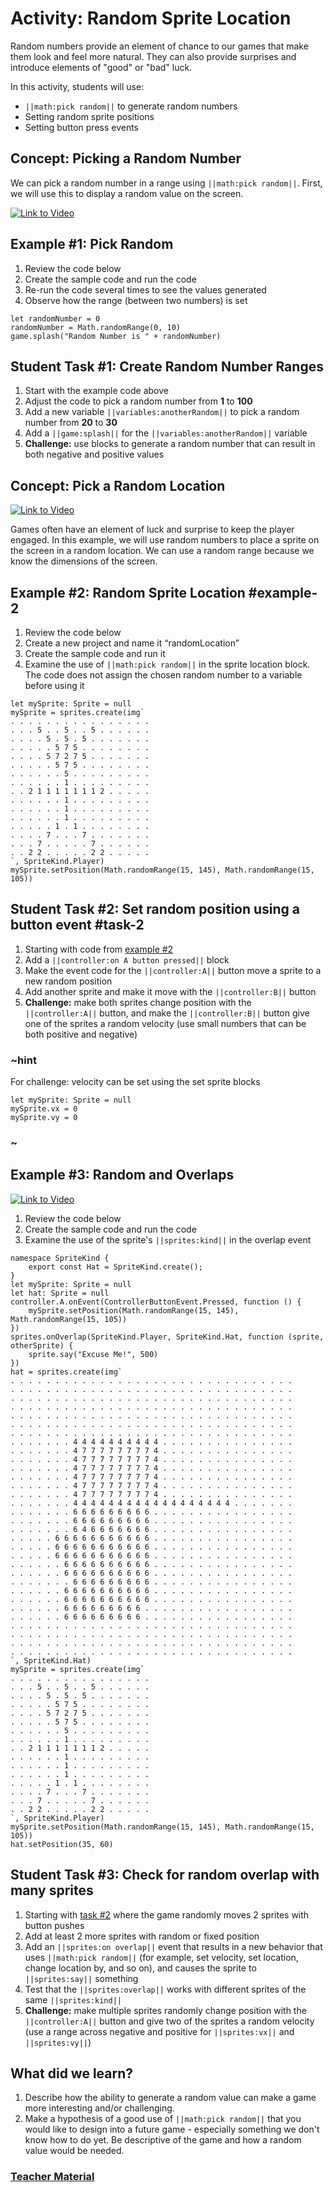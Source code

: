 # Activity: Random Sprite Location

Random numbers provide an element of chance to our games that make them look and feel more natural. They can also provide surprises and introduce elements of "good" or "bad" luck.

In this activity, students will use: 
* ``||math:pick random||`` to generate random numbers
* Setting random sprite positions
* Setting button press events

## Concept: Picking a Random Number

We can pick a random number in a range using ``||math:pick random||``. First, we will use this to display a random value on the screen.

[![Link to Video](/static/thumbnail_play_video.png)](https://aka.ms/40544a-randomsplash)

## Example #1: Pick Random

1. Review the code below
2. Create the sample code and run the code
3. Re-run the code several times to see the values generated
4. Observe how the range (between two numbers) is set

```blocks
let randomNumber = 0
randomNumber = Math.randomRange(0, 10)
game.splash("Random Number is " + randomNumber)
```

## Student Task #1: Create Random Number Ranges

1. Start with the example code above
2. Adjust the code to pick a random number from **1** to **100**
3. Add a new variable ``||variables:anotherRandom||`` to pick a random number from **20** to **30**
4. Add a ``||game:splash||`` for the ``||variables:anotherRandom||`` variable
5. **Challenge:** use blocks to generate a random number that can result in both negative and positive values

## Concept: Pick a Random Location

[![Link to Video](/static/thumbnail_play_video.png)](https://aka.ms/40544a-randomposition)

Games often have an element of luck and surprise to keep the player engaged. In this example, we will use random numbers to place a sprite on the screen in a random location. We can use a random range because we know the dimensions of the screen.

## Example #2: Random Sprite Location #example-2

1. Review the code below
2. Create a new project and name it “randomLocation”
3. Create the sample code and run it
4. Examine the use of ``||math:pick random||`` in the sprite location block. The code does not assign the chosen random number to a variable before using it

```blocks
let mySprite: Sprite = null
mySprite = sprites.create(img`
. . . . . . . . . . . . . . . . 
. . . 5 . . 5 . . 5 . . . . . . 
. . . . 5 . 5 . 5 . . . . . . . 
. . . . . 5 7 5 . . . . . . . . 
. . . . 5 7 2 7 5 . . . . . . . 
. . . . . 5 7 5 . . . . . . . . 
. . . . . . 5 . . . . . . . . . 
. . . . . . 1 . . . . . . . . . 
. . 2 1 1 1 1 1 1 1 2 . . . . . 
. . . . . . 1 . . . . . . . . . 
. . . . . . 1 . . . . . . . . . 
. . . . . . 1 . . . . . . . . . 
. . . . . 1 . 1 . . . . . . . . 
. . . . 7 . . . 7 . . . . . . . 
. . . 7 . . . . . 7 . . . . . . 
. . 2 2 . . . . . 2 2 . . . . . 
`, SpriteKind.Player)
mySprite.setPosition(Math.randomRange(15, 145), Math.randomRange(15, 105))
```

## Student Task #2: Set random position using a button event #task-2

1. Starting with code from [example #2](#example-2)
2. Add a ``||controller:on A button pressed||`` block
3. Make the event code for the ``||controller:A||`` button move a sprite to a new random position
4. Add another sprite and make it move with the ``||controller:B||`` button
5. **Challenge:** make both sprites change position with the ``||controller:A||`` button, and make the ``||controller:B||`` button give one of the sprites a random velocity (use small numbers that can be both positive and negative)

### ~hint

For challenge: velocity can be set using the set sprite blocks

```block
let mySprite: Sprite = null
mySprite.vx = 0
mySprite.vy = 0
```

### ~

## Example #3: Random and Overlaps

[![Link to Video](/static/thumbnail_play_video.png)](https://aka.ms/40544a-randompositionoverlap)

1. Review the code below
2. Create the sample code and run the code
3. Examine the use of the sprite's ``||sprites:kind||`` in the overlap event

```blocks
namespace SpriteKind {
    export const Hat = SpriteKind.create();
}
let mySprite: Sprite = null
let hat: Sprite = null
controller.A.onEvent(ControllerButtonEvent.Pressed, function () {
    mySprite.setPosition(Math.randomRange(15, 145), Math.randomRange(15, 105))
})
sprites.onOverlap(SpriteKind.Player, SpriteKind.Hat, function (sprite, otherSprite) {
    sprite.say("Excuse Me!", 500)
})
hat = sprites.create(img`
. . . . . . . . . . . . . . . . . . . . . . . . . . . . . . . . 
. . . . . . . . . . . . . . . . . . . . . . . . . . . . . . . . 
. . . . . . . . . . . . . . . . . . . . . . . . . . . . . . . . 
. . . . . . . . . . . . . . . . . . . . . . . . . . . . . . . . 
. . . . . . . . . . . . . . . . . . . . . . . . . . . . . . . . 
. . . . . . . . . . . . . . . . . . . . . . . . . . . . . . . . 
. . . . . . . . . . . . . . . . . . . . . . . . . . . . . . . . 
. . . . . . . 4 4 4 4 4 4 4 4 4 4 . . . . . . . . . . . . . . . 
. . . . . . . 4 7 7 7 7 7 7 7 7 4 . . . . . . . . . . . . . . . 
. . . . . . . 4 7 7 7 7 7 7 7 7 4 . . . . . . . . . . . . . . . 
. . . . . . . 4 7 7 7 7 7 7 7 7 4 . . . . . . . . . . . . . . . 
. . . . . . . 4 7 7 7 7 7 7 7 7 4 . . . . . . . . . . . . . . . 
. . . . . . . 4 7 7 7 7 7 7 7 7 4 . . . . . . . . . . . . . . . 
. . . . . . . 4 7 7 7 7 7 7 7 7 4 . . . . . . . . . . . . . . . 
. . . . . . . 4 4 4 4 4 4 4 4 4 4 4 4 4 4 4 4 4 4 . . . . . . . 
. . . . . . . 6 6 6 6 6 6 6 6 6 . . . . . . . . . . . . . . . . 
. . . . . . . 6 6 6 6 6 6 6 6 6 . . . . . . . . . . . . . . . . 
. . . . . . . 6 4 6 6 6 6 6 6 6 . . . . . . . . . . . . . . . . 
. . . . . 6 6 6 6 6 6 6 6 6 6 6 . . . . . . . . . . . . . . . . 
. . . . . 6 6 6 6 6 6 6 6 6 6 6 . . . . . . . . . . . . . . . . 
. . . . . 6 6 6 6 6 6 6 6 6 6 6 . . . . . . . . . . . . . . . . 
. . . . . . 6 6 6 6 6 6 6 6 6 6 . . . . . . . . . . . . . . . . 
. . . . . . 6 6 6 6 6 6 6 6 6 6 . . . . . . . . . . . . . . . . 
. . . . . . . 6 6 6 6 6 6 6 6 6 . . . . . . . . . . . . . . . . 
. . . . . . 6 6 6 6 6 6 6 6 6 6 . . . . . . . . . . . . . . . . 
. . . . . . 6 6 6 6 6 6 6 6 6 6 . . . . . . . . . . . . . . . . 
. . . . . . 6 6 6 6 6 6 6 6 6 . . . . . . . . . . . . . . . . . 
. . . . . . 6 6 6 6 6 6 6 6 6 . . . . . . . . . . . . . . . . . 
. . . . . . . . . . . . . . . . . . . . . . . . . . . . . . . . 
. . . . . . . . . . . . . . . . . . . . . . . . . . . . . . . . 
. . . . . . . . . . . . . . . . . . . . . . . . . . . . . . . . 
. . . . . . . . . . . . . . . . . . . . . . . . . . . . . . . . 
`, SpriteKind.Hat)
mySprite = sprites.create(img`
. . . . . . . . . . . . . . . . 
. . . 5 . . 5 . . 5 . . . . . . 
. . . . 5 . 5 . 5 . . . . . . . 
. . . . . 5 7 5 . . . . . . . . 
. . . . 5 7 2 7 5 . . . . . . . 
. . . . . 5 7 5 . . . . . . . . 
. . . . . . 5 . . . . . . . . . 
. . . . . . 1 . . . . . . . . . 
. . 2 1 1 1 1 1 1 1 2 . . . . . 
. . . . . . 1 . . . . . . . . . 
. . . . . . 1 . . . . . . . . . 
. . . . . . 1 . . . . . . . . . 
. . . . . 1 . 1 . . . . . . . . 
. . . . 7 . . . 7 . . . . . . . 
. . . 7 . . . . . 7 . . . . . . 
. . 2 2 . . . . . 2 2 . . . . . 
`, SpriteKind.Player)
mySprite.setPosition(Math.randomRange(15, 145), Math.randomRange(15, 105))
hat.setPosition(35, 60)
```

## Student Task #3: Check for random overlap with many sprites

1. Starting with [task #2](#task-2) where the game randomly moves 2 sprites with button pushes
2. Add at least 2 more sprites with random or fixed position
3. Add an ``||sprites:on overlap||`` event that results in a new behavior that uses ``||math:pick random||`` (for example, set velocity, set location, change location by, and so on), and causes the sprite to ``||sprites:say||`` something
4. Test that the ``||sprites:overlap||`` works with different sprites of the same ``||sprites:kind||``
5. **Challenge:** make multiple sprites randomly change position with the ``||controller:A||`` button and give two of the sprites a random velocity (use a range across negative and positive for ``||sprites:vx||`` and ``||sprites:vy||``)

## What did we learn? 

1. Describe how the ability to generate a random value can make a game more interesting and/or challenging.
2. Make a hypothesis of a good use of ``||math:pick random||`` that you would like to design into a future game - especially something we don't know how to do yet. Be descriptive of the game and how a random value would be needed.

### [Teacher Material](/courses/csintro1/about/teachers)
